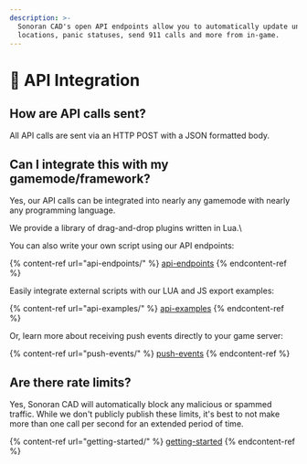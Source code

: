 ```yaml
---
description: >-
  Sonoran CAD's open API endpoints allow you to automatically update unit
  locations, panic statuses, send 911 calls and more from in-game.
---
```


# 📖 API Integration

## How are API calls sent?

All API calls are sent via an HTTP POST with a JSON formatted body.

## Can I integrate this with my gamemode/framework?

Yes, our API calls can be integrated into nearly any gamemode with nearly any programming language.

We provide a library of drag-and-drop plugins written in Lua.\


You can also write your own script using our API endpoints:

{% content-ref url="api-endpoints/" %}
[api-endpoints](api-endpoints/)
{% endcontent-ref %}

Easily integrate external scripts with our LUA and JS export examples:

{% content-ref url="api-examples/" %}
[api-examples](api-examples/)
{% endcontent-ref %}

Or, learn more about receiving push events directly to your game server:

{% content-ref url="push-events/" %}
[push-events](push-events/)
{% endcontent-ref %}

## Are there rate limits?

Yes, Sonoran CAD will automatically block any malicious or spammed traffic. While we don't publicly publish these limits, it's best to not make more than one call per second for an extended period of time.

{% content-ref url="getting-started/" %}
[getting-started](getting-started/)
{% endcontent-ref %}

